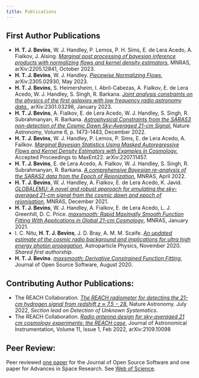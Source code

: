 ```yaml
---
title: Publications
---
```


## First Author Publications

- **H. T. J. Bevins**, W. J. Handley, P. Lemos, P. H. Sims, E. de Lera Acedo, A. Fialkov, J. Alsing.
[*Marginal post processing of bayesian inference products with normalizing flows and kernel density estimators*](https://arxiv.org/abs/2205.12841), MNRAS, arXiv:2205.12841, October 2023.
- **H. T. J. Bevins**, W. J. Handley. [*Piecewise Normalizing Flows*](https://arxiv.org/abs/2305.02930), arXiv:2305.02930, May 2023.
- **H. T. J. Bevins**, S. Heimersheim, I. Abril-Cabezas, A. Fialkov, E. de Lera Acedo, W. J. Handley, S. Singh, R. Barkana. [*Joint analysis constraints on the physics of the first galaxies with low frequency radio astronomy data.*](https://arxiv.org/abs/2301.03298), arXiv:2301.03298, January 2023.
- **H. T. J. Bevins**, A. Fialkov, E. de Lera Acedo, W. J. Handley, S. Singh, R. Subrahmanyan, R. Barkana.
[*Astrophysical Constraints from the SARAS3 non-detection of the Cosmic Dawn Sky-Averaged 21-cm Signal.*](https://doi.org/10.1038/s41550-022-01825-6.) Nature Astronomy, Volume 6, p. 1473-1483, December 2022.
- **H. T. J. Bevins**, W. J. Handley, P. Lemos, P. Sims, E. de Lera Acedo, A. Failkov. [*Marginal Bayesian
Statistics Using Masked Autoregressive Flows and Kernel Density Estimators with Examples in Cosmology.*](https://arxiv.org/abs/2207.11457)
Accepted Proceedings to MaxEnt22. arXiv:2207.11457.
- **H. T. J. Bevins**, E. de Lera Acedo, A. Fialkov, W. J. Handley, S. Singh, R. Subrahmanyan, R. Barkana.
[*A comprehensive Bayesian re-analysis of the SARAS2 data from the Epoch
of Reionization*](https://doi.org/10.1093/mnras/stac1158), MNRAS, April 2022.
- **H. T. J. Bevins**, W. J. Handley, A. Fialkov, E. de Lera Acedo, K. Javid. [*GLOBALEMU: A novel and robust
approach for emulating the sky-averaged 21-cm signal from the cosmic dawn and epoch of
reionisation*](https://doi.org/10.1093/mnras/stab2737), MNRAS, December 2021.
- **H. T. J. Bevins**, W. J. Handley, A. Fialkov, E. de Lera Acedo, L. J. Greenhill, D. C. Price.
[*maxsmooth: Rapid Maximally Smooth Function Fitting With Applications in Global
21-cm Cosmology*](https://doi.org/10.1093/mnras/stab152), MNRAS, January 2021.
- I. C. Nitu, **H. T. J. Bevins**, J. D. Bray, A. M. M. Scaife.
[*An updated estimate of the cosmic radio background and implications
for ultra high energy photon propagation*](https://doi.org/10.1016/j.astropartphys.2020.102532),
Astroparticle Physics, November 2020. *Shared first authorship.*
- **H. T. J. Bevins**. [*maxsmooth: Derivative Constrained Function Fitting*](https://joss.theoj.org/papers/10.21105/joss.02596),
Journal of Open Source Software, August 2020.

## Contributing Author Publications:

- The REACH Collaboration. [*The REACH radiometer for detecting the 21-cm hydrogen signal from redshift
z ≈ 7.5 − 28.*](https://www.nature.com/articles/s41550-022-01709-9?utm_campaign=related_content&utm_source=ASTRO&utm_medium=communities) Nature Astronomy. July 2022, *Section lead on Detection of Unknown Systematics*.
- The REACH Collaboration. [*Radio antenna design for sky-averaged 21 cm cosmology experiments: the
REACH case*](https://ui.adsabs.harvard.edu/abs/2022JAI....1150001C/abstract), Journal of Astronomical Instrumentation, Volume 11, Issue 1, Feb 2022, arXiv:2109.10098

## Peer Review:

Peer reviewed [one paper](https://github.com/openjournals/joss-reviews/issues/3859)
for the Journal of Open Source Software and one paper for Advances in Space Research. See 
[Web of Science](https://www.webofscience.com/wos/author/record/3920858).
